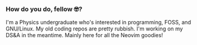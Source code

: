### How do you do, fellow 🤓?

I'm a Physics undergraduate who's interested in programming, FOSS, and GNU/Linux. My old coding repos are pretty rubbish. I'm working on my DS&A in the meantime. Mainly here for all the Neovim goodies!

<!--
**hhn-pham/hhn-pham** is a ✨ _special_ ✨ repository because its `README.md` (this file) appears on your GitHub profile.

Here are some ideas to get you started:

- 🔭 I’m currently working on ...
- 🌱 I’m currently learning ...
- 👯 I’m looking to collaborate on ...
- 🤔 I’m looking for help with ...
- 💬 Ask me about ...
- 📫 How to reach me: ...
- 😄 Pronouns: ...
- ⚡ Fun fact: ...
-->
